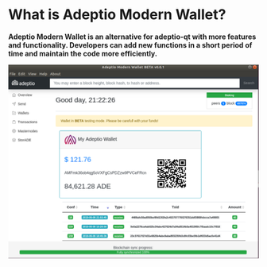 # What is Adeptio Modern Wallet?

**Adeptio Modern Wallet is an alternative for adeptio-qt with more features and functionality. Developers can add new functions in a short period of time and maintain the code more efficiently.**

![Alt text](https://raw.githubusercontent.com/adeptio-project/adeptioModernWallet/master/examples/overview.png)
